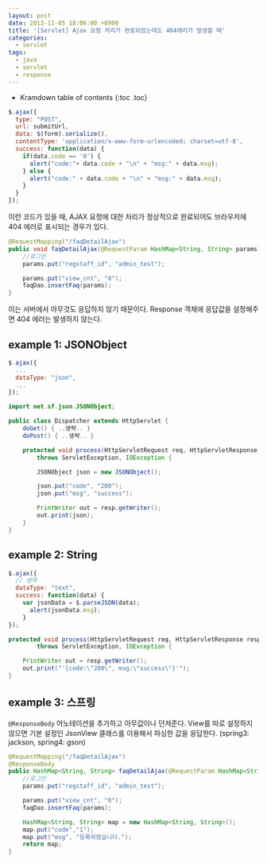 ```yaml
---
layout: post
date: 2013-11-05 18:06:00 +0900
title: '[Servlet] Ajax 요청 처리가 완료되었는데도 404에러가 발생할 때'
categories:
  - servlet
tags:
  - java
  - servlet
  - response
---
```


* Kramdown table of contents
{:toc .toc}

```js
$.ajax({
  type: "POST",
  url: submitUrl,
  data: $(form).serialize(),
  contentType: 'application/x-www-form-urlencoded; charset=utf-8',
  success: function(data) {
    if(data.code == '0') {
      alert("code:"+ data.code + "\n" + "msg:" + data.msg);
    } else {
      alert("code:" + data.code + "\n" + "msg:" + data.msg);
    }
  }
});
```

이런 코드가 있을 때, AJAX 요청에 대한 처리가 정상적으로 완료되어도 브라우저에 404 에러로 표시되는 경우가 있다.

```java
@RequestMapping("/faqDetailAjax")
public void faqDetailAjax(@RequestParam HashMap<String, String> params) {
    //로그인
    params.put("regstaff_id", "admin_test");

    params.put("view_cnt", "0");
    faqDao.insertFaq(params);
}
```

이는 서버에서 아무것도 응답하지 않기 때문이다. Response 객체에 응답값을 설정해주면 404 에러는 발생하지 않는다.

## example 1: JSONObject

```js
$.ajax({
  ...
  dataType: "json",
  ...
});
```

```java
import net.sf.json.JSONObject;

public class Dispatcher extends HttpServlet {
    doGet() { ..생략.. }
    doPost() { ..생략.. }

    protected void process(HttpServletRequest req, HttpServletResponse resp)
        throws ServletException, IOException {

        JSONObject json = new JSONObject();

        json.put("code", "200");
        json.put("msg", "success");

        PrintWriter out = resp.getWriter();
        out.print(json);
    }
}
```

## example 2: String

```js
$.ajax({
  // 생략
  dataType: "text",
  success: function(data) {
    var jsonData = $.parseJSON(data);
      alert(jsonData.msg);
    }
});
```

```java
protected void process(HttpServletRequest req, HttpServletResponse resp)
        throws ServletException, IOException {

    PrintWriter out = resp.getWriter();
    out.print("'{code:\"200\", msg:\"success\"}'");
}
```

## example 3: 스프링

`@ResponseBody` 어노테이션을 추가하고 아무값이나 던져준다. View를 따로 설정하지 않으면 기본 설정인 JsonView 클래스를 이용해서 파싱한 값을 응답한다. (spring3: jackson, spring4: gson)

```java
@RequestMapping("/faqDetailAjax")
@ResponseBody
public HashMap<String, String> faqDetailAjax(@RequestParam HashMap<String, String> params) {
    //로그인
    params.put("regstaff_id", "admin_test");

    params.put("view_cnt", "0");
    faqDao.insertFaq(params);

    HashMap<String, String> map = new HashMap<String, String>();
    map.put("code","1");
    map.put("msg", "등록하였습니다.");
    return map;
}
```
